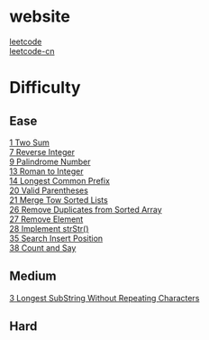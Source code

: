 # website
[leetcode](https://leetcode.com/)  
[leetcode-cn](https://leetcode-cn.com/)

# Difficulty
## Ease
[1 Two Sum](https://github.com/typistw/data-structer/blob/master/src/main/java/com/leetcode/easy/TwoSum.java)  
[7 Reverse Integer](https://github.com/typistw/data-structer/blob/master/src/main/java/com/leetcode/easy/ReverseInteger.java)  
[9 Palindrome Number](https://github.com/typistw/data-structer/blob/master/src/main/java/com/leetcode/easy/PalindromeNumber.java)  
[13 Roman to Integer](https://github.com/typistw/data-structer/blob/master/src/main/java/com/leetcode/easy/RomanToInteger.java)  
[14 Longest Common Prefix](https://github.com/typistw/data-structer/blob/master/src/main/java/com/leetcode/easy/LongestCommonPrefix.java)  
[20 Valid Parentheses](https://github.com/typistw/data-structer/blob/master/src/main/java/com/leetcode/easy/ValidParentheses.java)  
[21 Merge Tow Sorted Lists](https://github.com/typistw/data-structer/blob/master/src/main/java/com/leetcode/easy/MergeToSortedLists.java)  
[26 Remove Duplicates from Sorted Array](https://github.com/typistw/data-structer/blob/master/src/main/java/com/leetcode/easy/RemoveDuplicatesFromSortedArray.java)  
[27 Remove Element](https://github.com/typistw/data-structer/blob/master/src/main/java/com/leetcode/easy/RemoveElement.java)  
[28 Implement strStr()]()  
[35 Search Insert Position]()  
[38 Count and Say]()    

## Medium
[3 Longest SubString Without Repeating Characters]()

## Hard